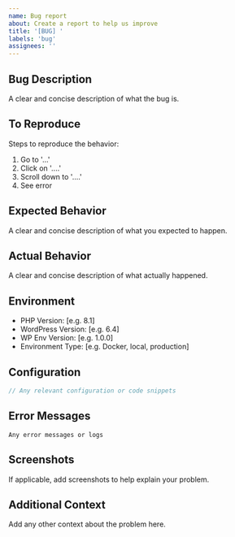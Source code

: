 ```yaml
---
name: Bug report
about: Create a report to help us improve
title: '[BUG] '
labels: 'bug'
assignees: ''
---
```


## Bug Description
A clear and concise description of what the bug is.

## To Reproduce
Steps to reproduce the behavior:
1. Go to '...'
2. Click on '....'
3. Scroll down to '....'
4. See error

## Expected Behavior
A clear and concise description of what you expected to happen.

## Actual Behavior
A clear and concise description of what actually happened.

## Environment
- PHP Version: [e.g. 8.1]
- WordPress Version: [e.g. 6.4]
- WP Env Version: [e.g. 1.0.0]
- Environment Type: [e.g. Docker, local, production]

## Configuration
```php
// Any relevant configuration or code snippets
```

## Error Messages
```
Any error messages or logs
```

## Screenshots
If applicable, add screenshots to help explain your problem.

## Additional Context
Add any other context about the problem here.